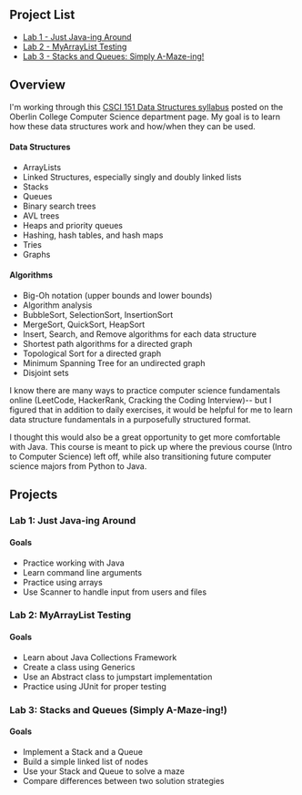 ## Project List
* [Lab 1 - Just Java-ing Around](#lab-1-just-java-ing-around)
* [Lab 2 - MyArrayList Testing](#lab-2-myarraylist-testing)
* [Lab 3 - Stacks and Queues: Simply A-Maze-ing!](#lab-3-stacks-and-queues-simply-a-maze-ing)

## Overview
I'm working through this [CSCI 151 Data Structures syllabus](http://cs.oberlin.edu/~bob/cs151/) posted on the Oberlin College Computer Science department page. My goal is to learn how these data structures work and how/when they can be used.

#### Data Structures
* ArrayLists
* Linked Structures, especially singly and doubly linked lists
* Stacks
* Queues
* Binary search trees
* AVL trees
* Heaps and priority queues
* Hashing, hash tables, and hash maps
* Tries
* Graphs

#### Algorithms
* Big-Oh notation (upper bounds and lower bounds)
* Algorithm analysis
* BubbleSort, SelectionSort, InsertionSort
* MergeSort, QuickSort, HeapSort
* Insert, Search, and Remove algorithms for each data structure
* Shortest path algorithms for a directed graph
* Topological Sort for a directed graph
* Minimum Spanning Tree for an undirected graph
* Disjoint sets

I know there are many ways to practice computer science fundamentals online (LeetCode, HackerRank, Cracking the Coding Interview)-- but I figured that in addition to daily exercises, it would be helpful for me to learn data structure fundamentals in a purposefully structured format.

I thought this would also be a great opportunity to get more comfortable with Java. This course is meant to pick up where the previous course (Intro to Computer Science) left off, while also transitioning future computer science majors from Python to Java.

## Projects

### Lab 1: Just Java-ing Around

#### Goals
* Practice working with Java
* Learn command line arguments
* Practice using arrays
* Use Scanner to handle input from users and files

### Lab 2: MyArrayList Testing

#### Goals
* Learn about Java Collections Framework
* Create a class using Generics
* Use an Abstract class to jumpstart implementation
* Practice using JUnit for proper testing

### Lab 3: Stacks and Queues (Simply A-Maze-ing!)

#### Goals
* Implement a Stack and a Queue
* Build a simple linked list of nodes
* Use your Stack and Queue to solve a maze
* Compare differences between two solution strategies
